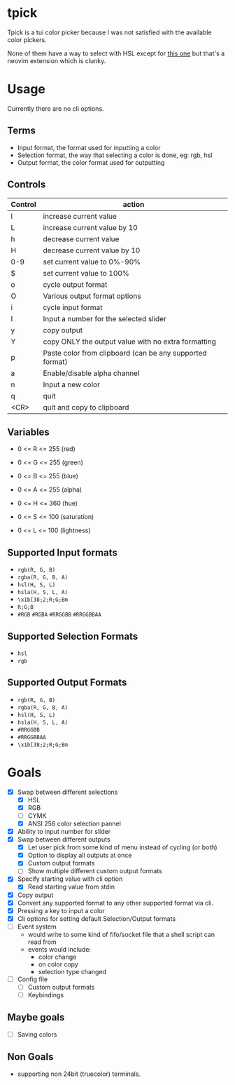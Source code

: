 # tpick

Tpick is a tui color picker because I was not satisfied with the available color pickers.

None of them have a way to select with HSL except for [this one](https://github.com/uga-rosa/ccc.nvim) but that's a neovim extension which is clunky.

# Usage

Currently there are no cli options.

## Terms

- Input format, the format used for inputting a color
- Selection format, the way that selecting a color is done, eg: rgb, hsl
- Output format, the color format used for outputting

## Controls

| Control    | action                                                   |
| ---------- | -------------------------------------------------------- |
| l          | increase current value                                   |
| L          | increase current value by 10                             |
| h          | decrease current value                                   |
| H          | decrease current value by 10                             |
| 0-9        | set current value to 0%-90%                              |
| $          | set current value to 100%                                |
| o          | cycle output format                                      |
| O          | Various output format options                            |
| i          | cycle input format                                       |
| I          | Input a number for the selected slider                   |
| y          | copy output                                              |
| Y          | copy ONLY the output value with no extra formatting      |
| p          | Paste color from clipboard (can be any supported format) |
| a          | Enable/disable alpha channel                             |
| n          | Input a new color                                        |
| q          | quit                                                     |
| &lt;CR&gt; | quit and copy to clipboard                               |

## Variables

- 0 <= R <= 255 (red)
- 0 <= G <= 255 (green)
- 0 <= B <= 255 (blue)

- 0 <= A <= 255 (alpha)

- 0 <= H <= 360 (hue)
- 0 <= S <= 100 (saturation)
- 0 <= L <= 100 (lightness)

## Supported Input formats

- `rgb(R, G, B)`
- `rgba(R, G, B, A)`
- `hsl(H, S, L)`
- `hsla(H, S, L, A)`
- `\x1b[38;2;R;G;Bm`
- `R;G;B`
- `#RGB` `#RGBA` `#RRGGBB` `#RRGGBBAA`

## Supported Selection Formats

- `hsl`
- `rgb`

## Supported Output Formats

- `rgb(R, G, B)`
- `rgba(R, G, B, A)`
- `hsl(H, S, L)`
- `hsla(H, S, L, A)`
- `#RRGGBB`
- `#RRGGBBAA`
- `\x1b[38;2;R;G;Bm`

# Goals

- [x] Swap between different selections
  - [x] HSL
  - [x] RGB
  - [ ] CYMK
  - [x] ANSI 256 color selection pannel
- [x] Ability to input number for slider
- [x] Swap between different outputs
  - [x] Let user pick from some kind of menu instead of cycling (or both)
  - [x] Option to display all outputs at once
  - [x] Custom output formats
  - [ ] Show multiple different custom output formats
- [x] Specify starting value with cli option
  - [x] Read starting value from stdin
- [x] Copy output
- [x] Convert any supported format to any other supported format via cli.
- [x] Pressing a key to input a color
- [x] Cli options for setting default Selection/Output formats
- [ ] Event system
  - would write to some kind of fifo/socket file that a shell script can read from
  - events would include:
    - color change
    - on color copy
    - selection type changed
- [ ] Config file
  - [ ] Custom output formats
  - [ ] Keybindings

## Maybe goals

- [ ] Saving colors

## Non Goals

- supporting non 24bit (truecolor) terminals.
